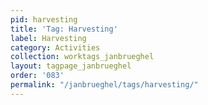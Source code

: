 ```yaml
---
pid: harvesting
title: 'Tag: Harvesting'
label: Harvesting
category: Activities
collection: worktags_janbrueghel
layout: tagpage_janbrueghel
order: '083'
permalink: "/janbrueghel/tags/harvesting/"
---
```

